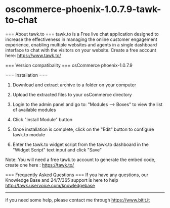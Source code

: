 # oscommerce-phoenix-1.0.7.9-tawk-to-chat
=== About tawk.to ===
tawk.to is a Free live chat application designed to increase the effectiveness in managing the online customer engagement experience, enabling multiple websites and agents in a single dashboard interface to chat with the visitors on your website. 
Create a free account here: https://www.tawk.to/


=== Version compatibality ===
osCommerce phoenix-1.0.7.9


=== Installation ===
1. Download and extract archive to a folder on your computer

2. Upload the extracted files to your osCommerce directory

3. Login to the admin panel and go to: "Modules --> Boxes" to view the list of available modules

4. Click "Install Module" button

5. Once installation is complete, click on the "Edit" button to configure tawk.to module

6. Enter the tawk.to widget script from the tawk.to dashboard in the "Widget Script" text input and click "Save"

Note: You will need a free tawk.to account to generate the embed code, create one here : https://tawk.to/


=== Frequently Asked Questions ===
If you have any questions, our Knowledge Base and 24/7/365 support is here to help
http://tawk.uservoice.com/knowledgebase

------------------
 if you need some help, please contact me through https://www.bitit.it
